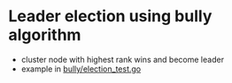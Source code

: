 # Leader election using bully algorithm

- cluster node with highest rank wins and become leader
- example in [bully/election_test.go](bully/election_test.go)
